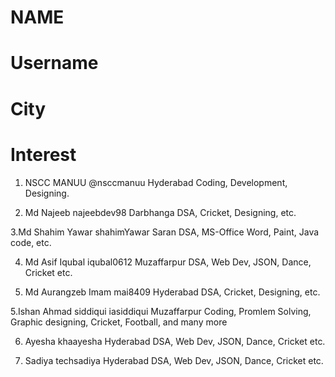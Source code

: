 # NAME
# Username
# City
# Interest


1. NSCC MANUU 
   @nsccmanuu
   Hyderabad
   Coding, Development, Designing.
   
2. Md Najeeb
   najeebdev98
   Darbhanga
   DSA, Cricket, Designing, etc.
   
3.Md Shahim Yawar 
   shahimYawar
   Saran
   DSA, MS-Office Word, Paint, Java code, etc.
    
4. Md Asif Iqubal
   iqubal0612
   Muzaffarpur
   DSA, Web Dev, JSON, Dance, Cricket etc.
   
8. Md Aurangzeb Imam
   mai8409
   Hyderabad
   DSA, Cricket, Designing, etc.   

5.Ishan Ahmad siddiqui
  iasiddiqui
  Muzaffarpur
  Coding, Promlem Solving, Graphic designing, Cricket, Football, and many more
  
6. Ayesha
   khaayesha
   Hyderabad
   DSA, Web Dev, JSON, Dance, Cricket etc.


7. Sadiya
   techsadiya
   Hyderabad
   DSA, Web Dev, JSON, Dance, Cricket etc.
